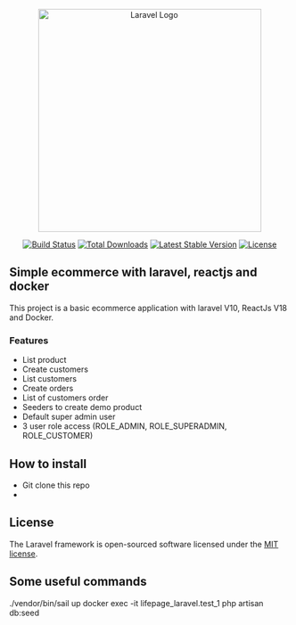 <p align="center"><a href="https://laravel.com" target="_blank"><img src="https://raw.githubusercontent.com/laravel/art/master/logo-lockup/5%20SVG/2%20CMYK/1%20Full%20Color/laravel-logolockup-cmyk-red.svg" width="400" alt="Laravel Logo"></a></p>

<p align="center">
<a href="https://github.com/laravel/framework/actions"><img src="https://github.com/laravel/framework/workflows/tests/badge.svg" alt="Build Status"></a>
<a href="https://packagist.org/packages/laravel/framework"><img src="https://img.shields.io/packagist/dt/laravel/framework" alt="Total Downloads"></a>
<a href="https://packagist.org/packages/laravel/framework"><img src="https://img.shields.io/packagist/v/laravel/framework" alt="Latest Stable Version"></a>
<a href="https://packagist.org/packages/laravel/framework"><img src="https://img.shields.io/packagist/l/laravel/framework" alt="License"></a>
</p>

## Simple ecommerce with laravel, reactjs and docker

This project is a basic ecommerce application with laravel V10, ReactJs V18 and Docker.

### Features

-   List product
-   Create customers
-   List customers
-   Create orders
-   List of customers order
-   Seeders to create demo product
-   Default super admin user
-   3 user role access (ROLE_ADMIN, ROLE_SUPERADMIN, ROLE_CUSTOMER)

## How to install

-   Git clone this repo
-

## License

The Laravel framework is open-sourced software licensed under the [MIT license](https://opensource.org/licenses/MIT).

## Some useful commands

./vendor/bin/sail up
docker exec -it lifepage_laravel.test_1 php artisan db:seed
